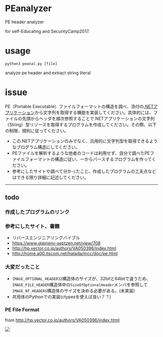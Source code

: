 # PEanalyzer
PE header analyzer

for self-Educating and SecurityCamp2017.

# usage
```
python3 peanal.py [file]
```

analyze pe header and extract string literal

# issue
PE（Portable Executable）ファイルフォーマットの構造を調べ、添付の[.NETアプリケーション](./dotNet-A-6/)から文字列を取得する機能を実装してください。具体的には、ファイルの先頭からヘッダを順次参照することで.NETアプリケーションの文字列（String）型リソースを取得するプログラムを作成してください。その際、以下の制限、規則に従ってください。 

- この.NETアプリケーションのみでなく、汎用的に文字列型を取得できるようなプログラム構造にしてください。 
- PEファイルを解析するような他者のコードは利用せず、自分で調べたPEファイルフォーマットの構造に従い、一からパースするプログラムを作ってください。 
- 参考にしたサイトや調べて分かったこと、作成したプログラムの工夫点などはできる限り詳細に記述してください。

---
## todo
### 作成したプログラムのリンク

### 参考にしたサイト、書籍

- リバースエンジニアリングバイブル
- https://www.glamenv-septzen.net/view/708
- http://hp.vector.co.jp/authors/VA050396/index.html
- http://home.a00.itscom.net/hatada/mcc/doc/pe.html

### 大変だったこと

- `IMAGE_OPTIONAL_HEADER32`構造体のサイズが、32bitと64bitで違うため、`IMAGE_FILE_HEADER`構造体中の`SizeOfOptionalHeader`メンバを参照して`IMAGE_NT_HEADERS`構造体のサイズを決める必要がある。(未実装)
- 共用体のPythonでの実装(ctypesを使えば良い？？)

### PE File Format 
from http://hp.vector.co.jp/authors/VA050396/index.html

![](/Users/hal0taso/Desktop/CLASS/Seccamp2017/dotNet-A-6/img/pe.png)
